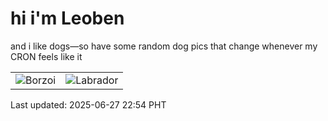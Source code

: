# hi i'm Leoben

and i like dogs—so have some random dog pics that change whenever my CRON feels like it

|  |  |
|--------|----------|
| ![Borzoi](https://random-dog-vercel.vercel.app/api/random-borzoi?v=1751036056) | ![Labrador](https://random-dog-vercel.vercel.app/api/random-labrador?v=1751036056) |

Last updated: 2025-06-27 22:54 PHT
